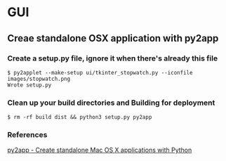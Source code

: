 # GUI

## Creae standalone OSX application with py2app

### Create a setup.py file, ignore it when there's already this file

```shell
$ py2applet --make-setup ui/tkinter_stopwatch.py --iconfile images/stopwatch.png
Wrote setup.py
```

### Clean up your build directories and Building for deployment

```shell
$ rm -rf build dist && python3 setup.py py2app
```

### References

[py2app - Create standalone Mac OS X applications with Python](https://py2app.readthedocs.io/en/latest/index.html)
